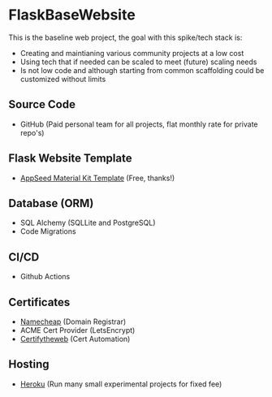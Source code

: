 # FlaskBaseWebsite
This is the baseline web project, the goal with this spike/tech stack is:
- Creating and maintianing various community projects at a low cost
- Using tech that if needed can be scaled to meet (future) scaling needs
- Is not low code and although starting from common scaffolding could be customized without limits

## Source Code
- GitHub (Paid personal team for all projects, flat monthly rate for private repo's)

## Flask Website Template
- [AppSeed Material Kit Template](https://appseed.us/product/material-kit/flask) (Free, thanks!)

## Database (ORM)
- SQL Alchemy (SQLLite and PostgreSQL)
- Code Migrations

## CI/CD
- Github Actions

## Certificates
- [Namecheap](https://www.namecheap.com) (Domain Registrar)
- ACME Cert Provider (LetsEncrypt)
- [Certifytheweb](https://certifytheweb.com) (Cert Automation)

## Hosting
- [Heroku](https://dashboard.heroku.com) (Run many small experimental projects for fixed fee)
